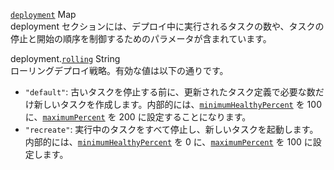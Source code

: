 <div class="separator"></div>

<a id="deployment" href="#deployment" class="field">`deployment`</a> <span class="type">Map</span>  
deployment セクションには、デプロイ中に実行されるタスクの数や、タスクの停止と開始の順序を制御するためのパラメータが含まれています。

<span class="parent-field">deployment.</span><a id="deployment-rolling" href="#deployment-rolling" class="field">`rolling`</a> <span class="type">String</span>  
ローリングデプロイ戦略。有効な値は以下の通りです。

- `"default"`: 古いタスクを停止する前に、更新されたタスク定義で必要な数だけ新しいタスクを作成します。内部的には、[`minimumHealthyPercent`](https://docs.aws.amazon.com/ja_jp/AmazonECS/latest/developerguide/service_definition_parameters.html#minimumHealthyPercent) を 100 に、[`maximumPercent`](https://docs.aws.amazon.com/ja_jp/AmazonECS/latest/developerguide/service_definition_parameters.html#maximumPercent) を 200 に設定することになります。
- `"recreate"`: 実行中のタスクをすべて停止し、新しいタスクを起動します。内部的には、[`minimumHealthyPercent`](https://docs.aws.amazon.com/ja_jp/AmazonECS/latest/developerguide/service_definition_parameters.html#minimumHealthyPercent) を 0 に、[`maximumPercent`](https://docs.aws.amazon.com/ja_jp/AmazonECS/latest/developerguide/service_definition_parameters.html#maximumPercent) を 100 に設定します。
